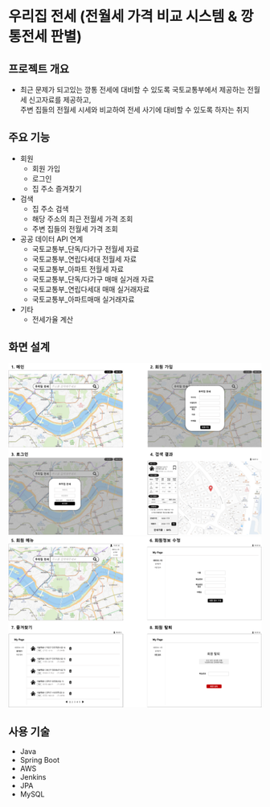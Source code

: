 # 우리집 전세 (전월세 가격 비교 시스템 & 깡통전세 판별)
## 프로젝트 개요
- 최근 문제가 되고있는 깡통 전세에 대비할 수 있도록 국토교통부에서 제공하는 전월세 신고자료를 제공하고, <br>
  주변 집들의 전월세 시세와 비교하여 전세 사기에 대비할 수 있도록 하자는 취지
## 주요 기능
- 회원
  - 회원 가입
  - 로그인
  - 집 주소 즐겨찾기
- 검색
  - 집 주소 검색
  - 해당 주소의 최근 전월세 가격 조회 
  - 주변 집들의 전월세 가격 조회
- 공공 데이터 API 연계
  - 국토교통부_단독/다가구 전월세 자료
  - 국토교통부_연립다세대 전월세 자료
  - 국토교통부_아파트 전월세 자료
  - 국토교통부_단독/다가구 매매 실거래 자료
  - 국토교통부_연립다세대 매매 실거래자료
  - 국토교통부_아파트매매 실거래자료
- 기타
  - 전세가율 계산
## 화면 설계
![](화면스텝.png)
![](화면스텝2.png)
## 사용 기술
- Java
- Spring Boot
- AWS
- Jenkins
- JPA
- MySQL


